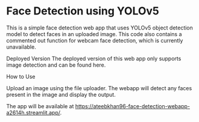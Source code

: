 # Face Detection using YOLOv5
This is a simple face detection web app that uses YOLOv5 object detection model to detect faces in an uploaded image. This code also contains a commented out function for webcam face detection, which is currently unavailable.

Deployed Version
The deployed version of this web app only supports image detection and can be found here.

How to Use

Upload an image using the file uploader.
The webapp will detect any faces present in the image and display the output.

The app will be available at https://ateebkhan96-face-detection-webapp-a2614h.streamlit.app/.
